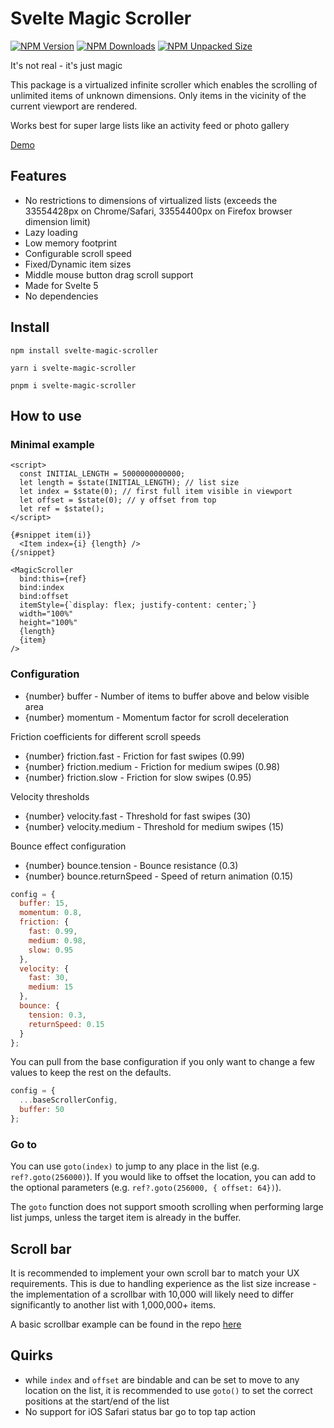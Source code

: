 # Svelte Magic Scroller

[![NPM Version](https://img.shields.io/npm/v/svelte-magic-scroller?style=flat)](https://www.npmjs.com/package/svelte-magic-scroller)
[![NPM Downloads](https://img.shields.io/npm/dm/svelte-magic-scroller)](https://www.npmjs.com/package/svelte-magic-scroller)
[![NPM Unpacked Size](https://img.shields.io/npm/unpacked-size/svelte-magic-scroller)](https://www.npmjs.com/package/svelte-magic-scroller)

It's not real - it's just magic

This package is a virtualized infinite scroller which enables the scrolling of unlimited items of unknown dimensions. Only items in the vicinity of the current viewport are rendered.

Works best for super large lists like an activity feed or photo gallery

[Demo](https://svelte-magic-scroller.pages.dev/)

## Features

- No restrictions to dimensions of virtualized lists (exceeds the 33554428px on Chrome/Safari, 33554400px on Firefox browser dimension limit)
- Lazy loading
- Low memory footprint
- Configurable scroll speed
- Fixed/Dynamic item sizes
- Middle mouse button drag scroll support
- Made for Svelte 5
- No dependencies

## Install

`npm install svelte-magic-scroller`

`yarn i svelte-magic-scroller`

`pnpm i svelte-magic-scroller`

## How to use

### Minimal example

```svelte
<script>
  const INITIAL_LENGTH = 5000000000000;
  let length = $state(INITIAL_LENGTH); // list size
  let index = $state(0); // first full item visible in viewport
  let offset = $state(0); // y offset from top
  let ref = $state();
</script>

{#snippet item(i)}
  <Item index={i} {length} />
{/snippet}

<MagicScroller
  bind:this={ref}
  bind:index
  bind:offset
  itemStyle={`display: flex; justify-content: center;`}
  width="100%"
  height="100%"
  {length}
  {item}
/>
```

### Configuration

- {number} buffer - Number of items to buffer above and below visible area
- {number} momentum - Momentum factor for scroll deceleration

Friction coefficients for different scroll speeds

- {number} friction.fast - Friction for fast swipes (0.99)
- {number} friction.medium - Friction for medium swipes (0.98)
- {number} friction.slow - Friction for slow swipes (0.95)

Velocity thresholds

- {number} velocity.fast - Threshold for fast swipes (30)
- {number} velocity.medium - Threshold for medium swipes (15)

Bounce effect configuration

- {number} bounce.tension - Bounce resistance (0.3)
- {number} bounce.returnSpeed - Speed of return animation (0.15)

```javascript
config = {
  buffer: 15,
  momentum: 0.8,
  friction: {
    fast: 0.99,
    medium: 0.98,
    slow: 0.95
  },
  velocity: {
    fast: 30,
    medium: 15
  },
  bounce: {
    tension: 0.3,
    returnSpeed: 0.15
  }
};
```

You can pull from the base configuration if you only want to change a few values to keep the rest on the defaults.

```javascript
config = {
  ...baseScrollerConfig,
  buffer: 50
};
```

### Go to

You can use `goto(index)` to jump to any place in the list (e.g. `ref?.goto(256000)`). If you would like to offset the location, you can add to the optional parameters (e.g. `ref?.goto(256000, { offset: 64})`).

The `goto` function does not support smooth scrolling when performing large list jumps, unless the target item is already in the buffer.

## Scroll bar

It is recommended to implement your own scroll bar to match your UX requirements. This is due to handling experience as the list size increase - the implementation of a scrollbar with 10,000 will likely need to differ significantly to another list with 1,000,000+ items.

A basic scrollbar example can be found in the repo [here](https://github.com/fong/svelte-magic-scroller/tree/main/src/lib/MagicScrollbar)

## Quirks

- while `index` and `offset` are bindable and can be set to move to any location on the list, it is recommended to use `goto()` to set the correct positions at the start/end of the list
- No support for iOS Safari status bar go to top tap action
